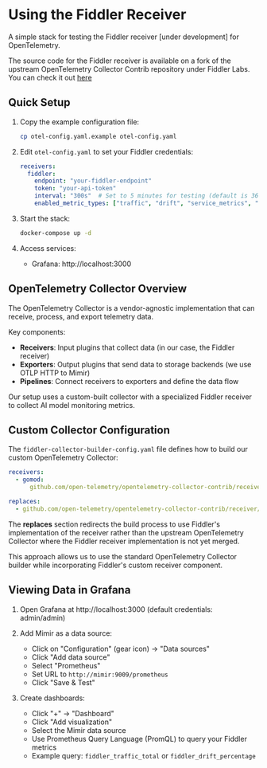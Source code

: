# Using the Fiddler Receiver

A simple stack for testing the Fiddler receiver [under development] for OpenTelemetry.

The source code for the Fiddler receiver is available on a fork of the upstream OpenTelemetry Collector Contrib repository under Fiddler Labs. You can check it out [here](https://github.com/fiddler-labs/opentelemetry-collector-contrib/tree/fiddler-receiver-basic-implementation/receiver/fiddlerreceiver)

## Quick Setup

1. Copy the example configuration file:
   ```bash
   cp otel-config.yaml.example otel-config.yaml
   ```

2. Edit `otel-config.yaml` to set your Fiddler credentials:
   ```yaml
   receivers:
     fiddler:
       endpoint: "your-fiddler-endpoint"
       token: "your-api-token"
       interval: "300s"  # Set to 5 minutes for testing (default is 3600s/1 hour)
       enabled_metric_types: ["traffic", "drift", "service_metrics", "performance", "statistic", "data_integrity"]
   ```

3. Start the stack:
   ```bash
   docker-compose up -d
   ```

4. Access services:
   - Grafana: http://localhost:3000

## OpenTelemetry Collector Overview

The OpenTelemetry Collector is a vendor-agnostic implementation that can receive, process, and export telemetry data.

Key components:
- **Receivers**: Input plugins that collect data (in our case, the Fiddler receiver)
- **Exporters**: Output plugins that send data to storage backends (we use OTLP HTTP to Mimir)
- **Pipelines**: Connect receivers to exporters and define the data flow

Our setup uses a custom-built collector with a specialized Fiddler receiver to collect AI model monitoring metrics.

## Custom Collector Configuration

The `fiddler-collector-builder-config.yaml` file defines how to build our custom OpenTelemetry Collector:

```yaml
receivers:
  - gomod:
      github.com/open-telemetry/opentelemetry-collector-contrib/receiver/fiddlerreceiver v0.87.0

replaces:
  - github.com/open-telemetry/opentelemetry-collector-contrib/receiver/fiddlerreceiver => github.com/fiddler-labs/opentelemetry-collector-contrib/receiver/fiddlerreceiver fiddler-receiver-basic-implementation
```

The **replaces** section redirects the build process to use Fiddler's implementation of the receiver rather than the upstream OpenTelemetry Collector where the Fiddler receiver implementation is not yet merged.

This approach allows us to use the standard OpenTelemetry Collector builder while incorporating Fiddler's custom receiver component.

## Viewing Data in Grafana

1. Open Grafana at http://localhost:3000 (default credentials: admin/admin)

2. Add Mimir as a data source:
   - Click on "Configuration" (gear icon) → "Data sources"
   - Click "Add data source"
   - Select "Prometheus"
   - Set URL to `http://mimir:9009/prometheus`
   - Click "Save & Test"

3. Create dashboards:
   - Click "+" → "Dashboard"
   - Click "Add visualization"
   - Select the Mimir data source
   - Use Prometheus Query Language (PromQL) to query your Fiddler metrics
   - Example query: `fiddler_traffic_total` or `fiddler_drift_percentage`

